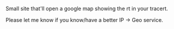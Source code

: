 Small site that'll open a google map showing the rt in your tracert.

Please let me know if you know/have a better IP -> Geo service.
